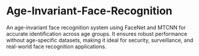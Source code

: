 # Age-Invariant-Face-Recognition
An age-invariant face recognition system using FaceNet and MTCNN for accurate identification across age groups. It ensures robust performance without age-specific datasets, making it ideal for security, surveillance, and real-world face recognition applications.
